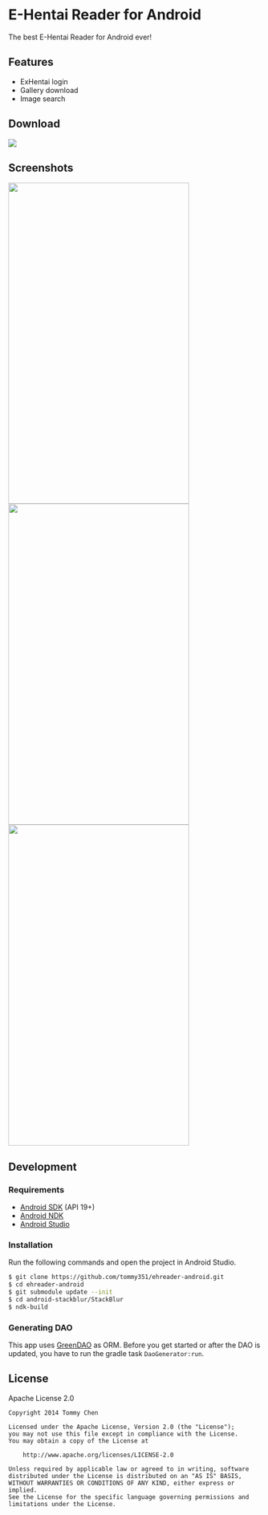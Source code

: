 # E-Hentai Reader for Android

The best E-Hentai Reader for Android ever!

## Features

- ExHentai login
- Gallery download
- Image search

## Download

[![](https://raw.github.com/tommy351/ehreader-android/master/images/qrcode.png)][Download]

## Screenshots

<a href="https://raw.github.com/tommy351/ehreader-android/master/images/screenshot-main.png"><img src="https://raw.github.com/tommy351/ehreader-android/master/images/screenshot-main.png" width="360" height="640"></a>
<a href="https://raw.github.com/tommy351/ehreader-android/master/images/screenshot-gallery.png"><img src="https://raw.github.com/tommy351/ehreader-android/master/images/screenshot-gallery.png" width="360" height="640"></a>
<a href="https://raw.github.com/tommy351/ehreader-android/master/images/screenshot-photo.png"><img src="https://raw.github.com/tommy351/ehreader-android/master/images/screenshot-photo.png" width="360" height="640"></a>

## Development

### Requirements

- [Android SDK](http://developer.android.com/sdk/index.html) (API 19+)
- [Android NDK](http://developer.android.com/tools/sdk/ndk/index.html)
- [Android Studio](http://developer.android.com/sdk/installing/studio.html)

### Installation

Run the following commands and open the project in Android Studio.

``` bash
$ git clone https://github.com/tommy351/ehreader-android.git
$ cd ehreader-android
$ git submodule update --init
$ cd android-stackblur/StackBlur
$ ndk-build
```

### Generating DAO

This app uses [GreenDAO](http://greendao-orm.com/) as ORM. Before you get started or after the DAO is updated, you have to run the gradle task `DaoGenerator:run`.

## License

Apache License 2.0

```
Copyright 2014 Tommy Chen

Licensed under the Apache License, Version 2.0 (the "License");
you may not use this file except in compliance with the License.
You may obtain a copy of the License at

    http://www.apache.org/licenses/LICENSE-2.0

Unless required by applicable law or agreed to in writing, software
distributed under the License is distributed on an "AS IS" BASIS,
WITHOUT WARRANTIES OR CONDITIONS OF ANY KIND, either express or implied.
See the License for the specific language governing permissions and
limitations under the License.
```

[Download]: https://github.com/tommy351/ehreader-android/releases/download/0.4.0/ehreader-release.apk
